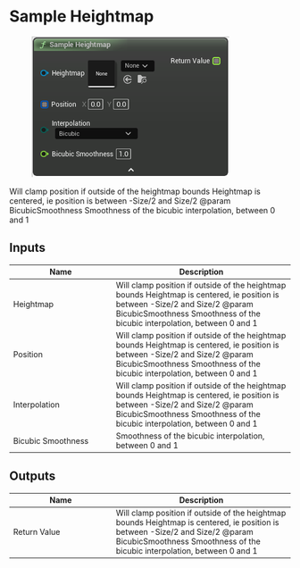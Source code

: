# Sample Heightmap

<div align="left" data-full-width="false">

<figure><img src="sample_heightmap.png" alt=""><figcaption></figcaption></figure>

</div>

Will clamp position if outside of the heightmap bounds
Heightmap is centered, ie position is between -Size/2 and Size/2
@param        BicubicSmoothness       Smoothness of the bicubic interpolation, between 0 and 1

## Inputs

<table>
<thead><tr><th width="170">Name</th><th>Description</th></tr></thead>
<tbody>
<tr><td>Heightmap</td><td>Will clamp position if outside of the heightmap bounds
Heightmap is centered, ie position is between -Size/2 and Size/2
@param        BicubicSmoothness       Smoothness of the bicubic interpolation, between 0 and 1</td></tr>
<tr><td>Position</td><td>Will clamp position if outside of the heightmap bounds
Heightmap is centered, ie position is between -Size/2 and Size/2
@param        BicubicSmoothness       Smoothness of the bicubic interpolation, between 0 and 1</td></tr>
<tr><td>Interpolation</td><td>Will clamp position if outside of the heightmap bounds
Heightmap is centered, ie position is between -Size/2 and Size/2
@param        BicubicSmoothness       Smoothness of the bicubic interpolation, between 0 and 1</td></tr>
<tr><td>Bicubic Smoothness</td><td>Smoothness of the bicubic interpolation, between 0 and 1</td></tr>
</tbody>
</table>

## Outputs

<table>
<thead><tr><th width="170">Name</th><th>Description</th></tr></thead>
<tbody>
<tr><td>Return Value</td><td>Will clamp position if outside of the heightmap bounds
Heightmap is centered, ie position is between -Size/2 and Size/2
@param        BicubicSmoothness       Smoothness of the bicubic interpolation, between 0 and 1</td></tr>
</tbody>
</table>